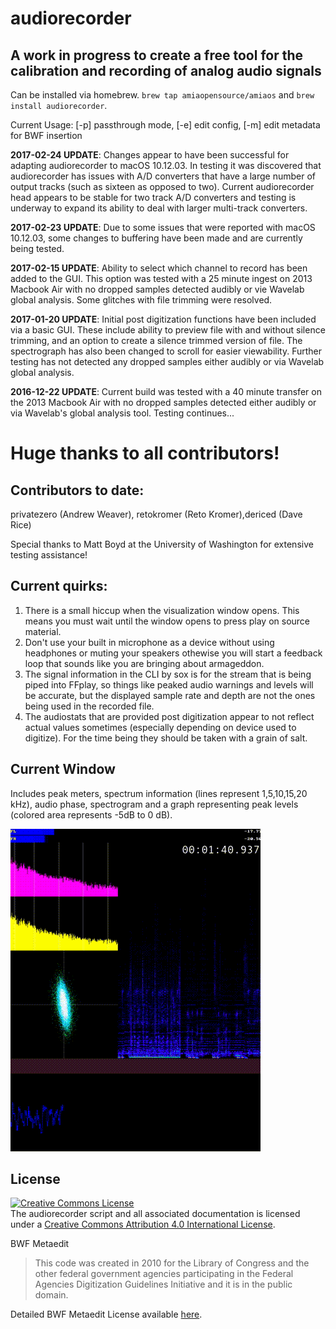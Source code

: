 # audiorecorder

## A work in progress to create a free tool for the calibration and recording of analog audio signals

Can be installed via homebrew. `brew tap amiaopensource/amiaos` and `brew install audiorecorder`.

Current Usage: [-p] passthrough mode, [-e] edit config, [-m] edit metadata for BWF insertion

**2017-02-24 UPDATE**: Changes appear to have been successful for adapting audiorecorder to macOS 10.12.03.  In testing it was discovered that audiorecorder has issues with A/D converters that have a large number of output tracks (such as sixteen as opposed to two).  Current audiorecorder head appears to be stable for two track A/D converters and testing is underway to expand its ability to deal with larger multi-track converters.

**2017-02-23 UPDATE**: Due to some issues that were reported with macOS 10.12.03, some changes to buffering have been made and are currently being tested.

**2017-02-15 UPDATE**: Ability to select which channel to record has been added to the GUI. This option was tested with a 25 minute ingest on 2013 Macbook Air with no dropped samples detected audibly or vie Wavelab global analysis.  Some glitches with file trimming were resolved.

**2017-01-20 UPDATE**: Initial post digitization functions have been included via a basic GUI.  These include ability to preview file with and without silence trimming, and an option to create a silence trimmed version of file. The spectrograph has also been changed to scroll for easier viewability. Further testing has not detected any dropped samples either audibly or via Wavelab global analysis. 

**2016-12-22 UPDATE**: Current build was tested with a 40 minute transfer on the 2013 Macbook Air with no dropped samples detected either audibly or via Wavelab's global analysis tool.  Testing continues...

# Huge thanks to all contributors!
## Contributors to date:
privatezero (Andrew Weaver), retokromer (Reto Kromer),dericed (Dave Rice)

Special thanks to Matt Boyd at the University of Washington for extensive testing assistance!


## Current quirks:

1. There is a small hiccup when the visualization window opens. This means you must wait until the window opens to press play on source material.
2. Don't use your built in microphone as a device without using headphones or muting your speakers othewise you will start a feedback loop that sounds like you are bringing about armageddon.
3. The signal information in the CLI by sox is for the stream that is being piped into FFplay, so things like peaked audio warnings and levels will be accurate, but the displayed sample rate and depth are not the ones being used in the recorded file.
4. The audiostats that are provided post digitization appear to not reflect actual values sometimes (especially depending on device used to digitize).  For the time being they should be taken with a grain of salt.

## Current Window
Includes peak meters, spectrum information (lines represent 1,5,10,15,20 kHz), audio phase, spectrogram and a graph representing peak levels (colored area represents -5dB to 0 dB).

![Window](https://github.com/amiaopensource/audiorecorder/blob/master/current_interface.gif)


## License
<a rel="license" href="http://creativecommons.org/licenses/by/4.0/"><img alt="Creative Commons License" style="border-width:0" src="https://i.creativecommons.org/l/by/4.0/88x31.png" /></a><br />The audiorecorder script and all associated documentation is licensed under a <a rel="license" href="http://creativecommons.org/licenses/by/4.0/">Creative Commons Attribution 4.0 International License</a>.

BWF Metaedit

>This code was created in 2010 for the Library of Congress and the other federal government agencies participating in the Federal Agencies Digitization Guidelines Initiative and it is in the public domain.

Detailed BWF Metaedit License available [here](https://mediaarea.net/BWFMetaEdit/License).

